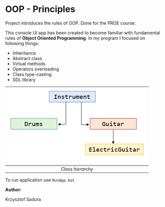 # OOP - Principles
Project introduces the rules of OOP. Done for the PROE course.

This console UI app has been created to become familiar with fundamental rules of **Object Oriented Programming**. In my program I focused on following things:
* Inheritance
* Abstract class
* Virtual methods
* Operators overloading
* Class type-casting
* SDL library

|![](./ClassHierarchy.png?style=centerme)|
|:-------------------------:|
|*Class hierarchy*|

To run application use ```RunApp.bat```

**Author:**

Krzysztof Sadura

